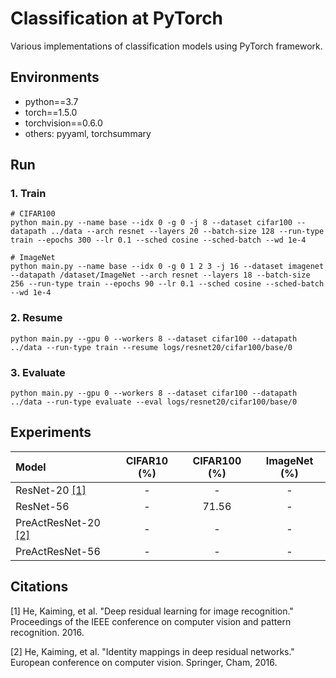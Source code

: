 # Classification at PyTorch
Various implementations of classification models using PyTorch framework.


## Environments
* python==3.7
* torch==1.5.0
* torchvision==0.6.0
* others: pyyaml, torchsummary


## Run
### 1. Train
```
# CIFAR100
python main.py --name base --idx 0 -g 0 -j 8 --dataset cifar100 --datapath ../data --arch resnet --layers 20 --batch-size 128 --run-type train --epochs 300 --lr 0.1 --sched cosine --sched-batch --wd 1e-4

# ImageNet
python main.py --name base --idx 0 -g 0 1 2 3 -j 16 --dataset imagenet --datapath /dataset/ImageNet --arch resnet --layers 18 --batch-size 256 --run-type train --epochs 90 --lr 0.1 --sched cosine --sched-batch --wd 1e-4
```

### 2. Resume
```
python main.py --gpu 0 --workers 8 --dataset cifar100 --datapath ../data --run-type train --resume logs/resnet20/cifar100/base/0
```

### 3. Evaluate
```
python main.py --gpu 0 --workers 8 --dataset cifar100 --datapath ../data --run-type evaluate --eval logs/resnet20/cifar100/base/0
```


## Experiments
| Model | CIFAR10 (%) | CIFAR100 (%) | ImageNet (%) |
| :------- | :-------: | :-------: | :-------: |
| ResNet-20 [[1]](#1) | - | - | - |
| ResNet-56 | - | 71.56 | - |
| PreActResNet-20 [[2]](#2) | - | - | - |
| PreActResNet-56 | - | - | - |


## Citations
<a id="1">[1]</a> He, Kaiming, et al. "Deep residual learning for image recognition." Proceedings of the IEEE conference on computer vision and pattern recognition. 2016.

<a id="2">[2]</a> He, Kaiming, et al. "Identity mappings in deep residual networks." European conference on computer vision. Springer, Cham, 2016.
